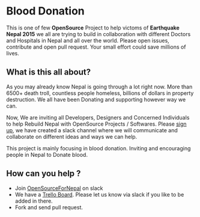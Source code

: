 # Blood Donation

This is one of few **OpenSource** Project to help victoms of **Earthquake Nepal 2015** we all are trying to build in collaboration with different Doctors and Hospitals in Nepal and all over the world. Please open issues, contribute and open pull request. Your small effort could save millions of lives.

What is this all about?
---
As you may already know Nepal is going through a lot right now. More than 6500+ death troll, countless people homeless, billions of dollars in property destruction. We all have been Donating and supporting however way we can. 

Now, We are inviting all Developers, Designers and Concerned Individuals to help Rebuild Nepal with OpenSource Projects / Softwares. Please [sign up](http://opensourcefornepal.github.io), we have created a slack channel where we will communicate and collaborate on different ideas and ways we can help.

This project is mainly focusing in blood donation. Inviting and encouraging people in Nepal to Donate blood.

How can you help ?
---
* Join [OpenSourceForNepal](http://opensourcefornepal.github.io) on slack
* We have a [Trello Board](). Please let us know via slack if you like to be added in there.
* Fork and send pull request.
